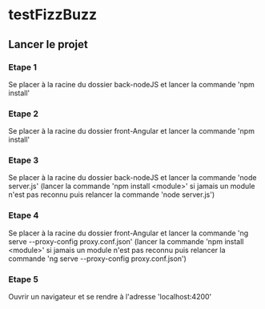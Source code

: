 # testFizzBuzz

## Lancer le projet 

### Etape 1 
Se placer à la racine du dossier back-nodeJS et lancer la commande 'npm install'

### Etape 2 
Se placer à la racine du dossier front-Angular et lancer la commande 'npm install'

### Etape 3
Se placer à la racine du dossier back-nodeJS et lancer la commande 'node server.js' (lancer la commande 'npm install \<module\>' si jamais un module n'est pas reconnu puis relancer la commande 'node server.js')
  
### Etape 4
Se placer à la racine du dossier front-Angular et lancer la commande 'ng serve --proxy-config proxy.conf.json' (lancer la commande 'npm install \<module\>' si jamais un module n'est pas reconnu puis relancer la commande 'ng serve --proxy-config proxy.conf.json')

### Etape 5
Ouvrir un navigateur et se rendre à l'adresse 'localhost:4200'
